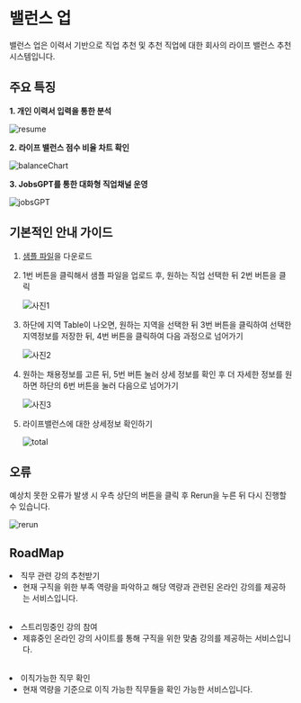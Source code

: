 # 밸런스 업
밸런스 업은 이력서 기반으로 직업 추천 및 추천 직업에 대한 회사의 라이프 밸런스 추천 시스템입니다.
## 주요 특징
<p><strong>1. 개인 이력서 입력을 통한 분석 </strong></p>

![resume](https://github.com/FarmingWon/jobs/assets/98411696/e28c8f0a-8efd-4b02-90c9-357281b0f8ab)

<p><strong>2. 라이프 밸런스 점수 비율 차트 확인</strong></p>

![balanceChart](https://github.com/FarmingWon/jobs/assets/98411696/a2e46589-bc6f-4861-8a99-de112e0302a5)

<p><strong>3. JobsGPT를 통한 대화형 직업채널 운영</strong></p>

![jobsGPT](https://github.com/FarmingWon/jobs/assets/98411696/209ff7f7-3f00-42b4-97e1-f02ccb90e881)


## 기본적인 안내 가이드
1. <a id="raw-url" href="https://raw.githubusercontent.com/FarmingWon/jobs/main/_pdf/ws.pdf">샘플 파일</a>을 다운로드<p>
2. 1번 버튼을 클릭해서 샘플 파일을 업로드 후, 원하는 직업 선택한 뒤 2번 버튼을 클릭<p>
![사진1](https://github.com/FarmingWon/jobs/assets/98411696/470f28b3-02e3-4872-a1bb-4feb75fdf6fc)
3. 하단에 지역 Table이 나오면, 원하는 지역을 선택한 뒤 3번 버튼을 클릭하여 선택한 지역정보를 저장한 뒤, 4번 버튼을 클릭하여 다음 과정으로 넘어가기<p>
![사진2](https://github.com/FarmingWon/jobs/assets/98411696/09c3ea48-e8e0-48a3-b58e-b020e51392dc)
4. 원하는 채용정보를 고른 뒤, 5번 버튼 눌러 상세 정보를 확인 후 더 자세한 정보를 원하면 하단의 6번 버튼을 눌러 다음으로 넘어가기<p>
![사진3](https://github.com/FarmingWon/jobs/assets/98411696/c1fd483e-3de9-454a-b063-ac712e091ea9)
5. 라이프밸런스에 대한 상세정보 확인하기<p>
![total](https://github.com/FarmingWon/jobs/assets/98411696/bcf36e37-754d-44c8-9a58-b5eae863acee)


## 오류
예상치 못한 오류가 발생 시 우측 상단의 버튼을 클릭 후 Rerun을 누른 뒤 다시 진행할 수 있습니다.<p>
![rerun](https://github.com/FarmingWon/jobs/assets/98411696/c02c29c4-5fee-423e-afe3-3e6e8a4e5ee4)


## RoadMap
<li>직무 관련 강의 추천받기
  <ul>
    <li>현재 구직을 위한 부족 역량을 파악하고 해당 역량과 관련된 온라인 강의를 제공하는 서비스입니다.</li>
  </ul>
</li>
<br>
<li>스트리밍중인 강의 참여
  <ul>
    <li>제휴중인 온라인 강의 사이트를 통해 구직을 위한 맞춤 강의를 제공하는 서비스입니다.</li>
  </ul>
</li>
<br>
<li>이직가능한 직무 확인
  <ul>
    <li>현재 역량을 기준으로 이직 가능한 직무들을 확인 가능한 서비스입니다.</li>
  </ul>
</li>
